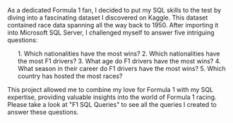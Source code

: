 As a dedicated Formula 1 fan, I decided to put my SQL skills to the test by diving into a fascinating dataset I discovered on Kaggle. This dataset contained race data spanning all the way back to 1950. After importing it into Microsoft SQL Server, I challenged myself to answer five intriguing questions:
<ol>
1. Which nationalities have the most wins?
2. Which nationalities have the most F1 drivers?
3. What age do F1 drivers have the most wins?
4. What season in their career do F1 drivers have the most wins?
5. Which country has hosted the most races? </ol>
This project allowed me to combine my love for Formula 1 with my SQL expertise, providing valuable insights into the world of Formula 1 racing. Please take a look at "F1 SQL Queries" to see all the queries I created to answer these questions.
